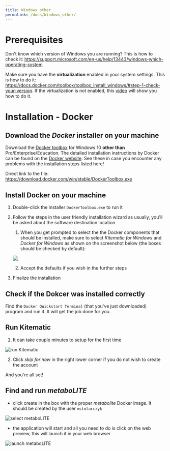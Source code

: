 ```yaml
---
title: Windows other
permalink: /docs/Windows_other/
---
```


# Prerequisites

Don't know which version of Windows you are running? This is how to check it: https://support.microsoft.com/en-us/help/13443/windows-which-operating-system

Make sure you have the **virtualization** enabled in your system settings. This is how to do it: https://docs.docker.com/toolbox/toolbox_install_windows/#step-1-check-your-version. If the virtualization is not enabled, this [video](https://www.youtube.com/watch?v=zIm7f5Epd9U) will show you how to do it.

# Installation - Docker

## Download the *Docker* installer on your machine

Download the [Docker toolbox](https://docs.docker.com/toolbox/overview/#ready-to-get-started) for Windows 10 **other than** Pro/Enterprise/Education.
The detailed installation instructions by Docker can be found on the [Docker website](https://docs.docker.com/toolbox/toolbox_install_windows/). See these in case you encounter any problems with the installation steps listed here!

Direct link to the file: https://download.docker.com/win/stable/DockerToolbox.exe

## Install Docker on your machine

1. Double-click the installer `DockerToolbox.exe` to run it
2. Follow the steps in the user friendly installation wizard
as usually, you'll be asked about the software destination location
	1. When you get prompted to select the the Docker components that should be installed, make sure to select *Kitematic for Windows* and *Docker for Windows* as shown on the screenshot below (the boxes should be checked by default):

	![](docs_pics/)

	2. Accept the defaults if you wish in the further steps
3. Finalize the installation

## Check if the Dokcer was installed correctly

Find the `Docker Quickstart Terminal` (that you've just downloaded) program and run it. It will get the job done for you.

## Run Kitematic

1. It can take couple minutes to setup for the first time

![run Kitematic](docs_pics/runKitenaticWindows.PNG)

2. Click *skip for now* in the right lower corner if you do not wish to create the account

And you're all set! 

## Find and run *metaboLITE*

* click create in the box with the proper *metabolite* Docker image. It should be created by the user `mstolarczyk`

![select metaboLITE](selectMetaboliteWindows.PNG)

* the application will start and all you need to do is click on the web preview, this will launch it in your web browser

![launch metaboLITE](launchMetaboliteWindows.PNG)


